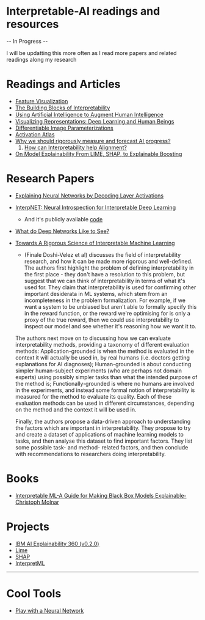 # Interpretable-AI readings and resources
-- In Progress --

I will be updatting this more often as I read more papers and related readings along my research

# Readings and Articles

* [Feature Visualization](https://distill.pub/2017/feature-visualization/)
* [The Building Blocks of Interpretability](https://distill.pub/2018/building-blocks/)
* [Using Artiﬁcial Intelligence to Augment Human Intelligence](https://distill.pub/2017/aia/)
* [Visualizing Representations: Deep Learning and Human Beings](http://colah.github.io/posts/2015-01-Visualizing-Representations/)
* [Differentiable Image Parameterizations](https://distill.pub/2018/differentiable-parameterizations/)
* [Activation Atlas](https://distill.pub/2019/activation-atlas/)
* [Why we should rigorously measure and forecast AI progress?](https://www.lesswrong.com/posts/axzPYvcmWr2TwvnLi/an-101-why-we-should-rigorously-measure-and-forecast-ai)
	1. [How can Interpretability help Alignment?](https://www.lesswrong.com/posts/uRnprGSiLGXv35foX/how-can-interpretability-help-alignment)
* [On Model Explainability From LIME, SHAP, to Explainable Boosting](https://everdark.github.io/k9/notebooks/ml/model_explain/model_explain.nb.html)

# Research Papers
* [Explaining Neural Networks by Decoding Layer Activations](https://arxiv.org/pdf/2005.13630v1.pdf)
* [InterpNET: Neural Introspection for Interpretable Deep Learning](https://arxiv.org/pdf/1710.09511v2.pdf)
	* And it's publicly available [code](https://github.com/sbarratt/interpnet)
* [What do Deep Networks Like to See?](https://arxiv.org/pdf/1803.08337v1.pdf)
* [Towards A Rigorous Science of Interpretable Machine Learning](https://arxiv.org/abs/1702.08608)
	* (Finale Doshi-Velez et al) discusses the field of interpretability research, and how it can be made more rigorous and well-defined. The authors first highlight the problem of defining interpretability in the first place - they don't have a resolution to this problem, but suggest that we can think of interpretability in terms of what it's used for. They claim that interpretability is used for confirming other important desiderata in ML systems, which stem from an incompleteness in the problem formalization. For example, if we want a system to be unbiased but aren't able to formally specify this in the reward function, or the reward we're optimising for is only a proxy of the true reward, then we could use interpretability to inspect our model and see whether it's reasoning how we want it to.

	The authors next move on to discussing how we can evaluate interpretability methods, providing a taxonomy of different evaluation methods: Application-grounded is when the method is evaluated in the context it will actually be used in, by real humans (i.e. doctors getting explanations for AI diagnoses); Human-grounded is about conducting simpler human-subject experiments (who are perhaps not domain experts) using possibly simpler tasks than what the intended purpose of the method is; Functionally-grounded is where no humans are involved in the experiments, and instead some formal notion of interpretability is measured for the method to evaluate its quality. Each of these evaluation methods can be used in different circumstances, depending on the method and the context it will be used in.

	Finally, the authors propose a data-driven approach to understanding the factors which are important in interpretability. They propose to try and create a dataset of applications of machine learning models to tasks, and then analyse this dataset to find important factors. They list some possible task- and method- related factors, and then conclude with recommendations to researchers doing interpretability.

# Books

* [Interpretable ML-A Guide for Making Black Box Models Explainable-Christoph Molnar](https://christophm.github.io/interpretable-ml-book/)

# Projects

* [IBM AI Explainability 360 (v0.2.0)](https://github.com/IBM/AIX360/)
* [Lime](https://github.com/marcotcr/lime)
* [SHAP](https://github.com/slundberg/shap)
* [InterpretML](https://github.com/interpretml/interpret)

---

# Cool Tools
* [Play with a Neural Network](https://github.com/jaygshah/Interpretable-AI.git)